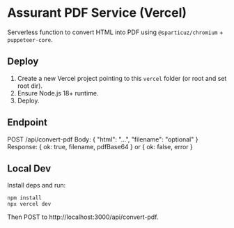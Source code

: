 # Assurant PDF Service (Vercel)

Serverless function to convert HTML into PDF using `@sparticuz/chromium` + `puppeteer-core`.

## Deploy
1. Create a new Vercel project pointing to this `vercel` folder (or root and set root dir).
2. Ensure Node.js 18+ runtime.
3. Deploy.

## Endpoint
POST /api/convert-pdf
Body: { "html": "<html>...</html>", "filename": "optional" }
Response: { ok: true, filename, pdfBase64 } or { ok: false, error }

## Local Dev
Install deps and run:
```
npm install
npx vercel dev
```
Then POST to http://localhost:3000/api/convert-pdf.
